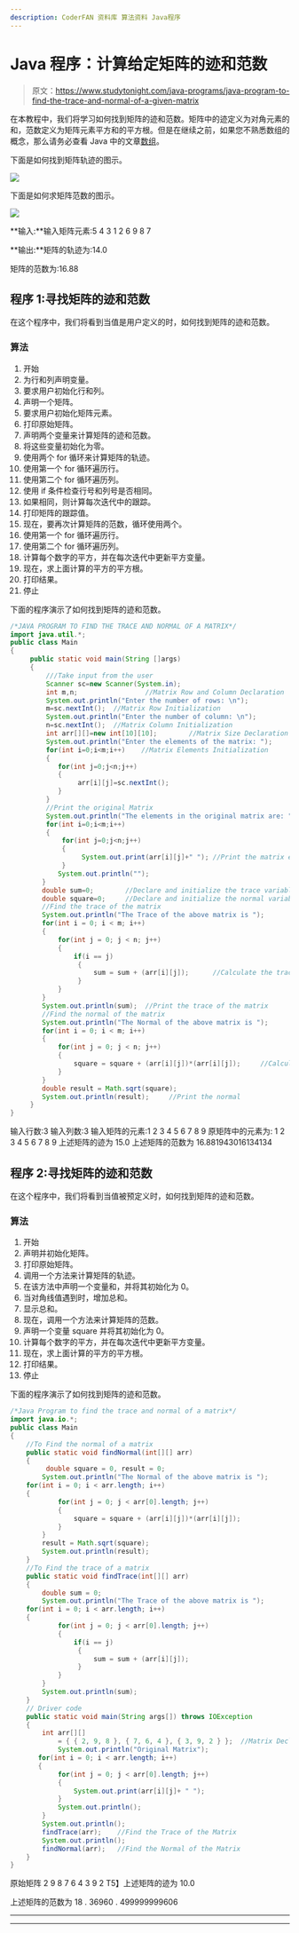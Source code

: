 ```yaml
---
description: CoderFAN 资料库 算法资料 Java程序
---
```


# Java 程序：计算给定矩阵的迹和范数

> 原文：<https://www.studytonight.com/java-programs/java-program-to-find-the-trace-and-normal-of-a-given-matrix>

在本教程中，我们将学习如何找到矩阵的迹和范数。矩阵中的迹定义为对角元素的和，范数定义为矩阵元素平方和的平方根。但是在继续之前，如果您不熟悉数组的概念，那么请务必查看 Java 中的文章[数组](https://www.studytonight.com/java/array.php)。

下面是如何找到矩阵轨迹的图示。

![](img/d4fddd75b41005bf49268ab529d2a0cd.png)

下面是如何求矩阵范数的图示。

![](img/7d043103995d25705cd7a031c9bd38e3.png)

**输入:**输入矩阵元素:5 4 3 1 2 6 9 8 7

**输出:**矩阵的轨迹为:14.0

矩阵的范数为:16.88

## 程序 1:寻找矩阵的迹和范数

在这个程序中，我们将看到当值是用户定义的时，如何找到矩阵的迹和范数。

### 算法

1.  开始
2.  为行和列声明变量。
3.  要求用户初始化行和列。
4.  声明一个矩阵。
5.  要求用户初始化矩阵元素。
6.  打印原始矩阵。
7.  声明两个变量来计算矩阵的迹和范数。
8.  将这些变量初始化为零。
9.  使用两个 for 循环来计算矩阵的轨迹。
10.  使用第一个 for 循环遍历行。
11.  使用第二个 for 循环遍历列。
12.  使用 if 条件检查行号和列号是否相同。
13.  如果相同，则计算每次迭代中的跟踪。
14.  打印矩阵的跟踪值。
15.  现在，要再次计算矩阵的范数，循环使用两个。
16.  使用第一个 for 循环遍历行。
17.  使用第二个 for 循环遍历列。
18.  计算每个数字的平方，并在每次迭代中更新平方变量。
19.  现在，求上面计算的平方的平方根。
20.  打印结果。
21.  停止

下面的程序演示了如何找到矩阵的迹和范数。

```java
/*JAVA PROGRAM TO FIND THE TRACE AND NORMAL OF A MATRIX*/
import java.util.*;
public class Main
{
     public static void main(String []args)
     {
         ///Take input from the user
         Scanner sc=new Scanner(System.in);        
         int m,n;                 //Matrix Row and Column Declaration        
         System.out.println("Enter the number of rows: \n");
         m=sc.nextInt();  //Matrix Row Initialization        
         System.out.println("Enter the number of column: \n");
         n=sc.nextInt();  //Matrix Column Initialization        
         int arr[][]=new int[10][10];        //Matrix Size Declaration        
         System.out.println("Enter the elements of the matrix: ");
         for(int i=0;i<m;i++)    //Matrix Elements Initialization
         {
            for(int j=0;j<n;j++)
            {
                 arr[i][j]=sc.nextInt();
            }
         }        
         //Print the original Matrix
         System.out.println("The elements in the original matrix are: ");
         for(int i=0;i<m;i++)     
         {
             for(int j=0;j<n;j++)
             {
                  System.out.print(arr[i][j]+" "); //Print the matrix elements
             }
            System.out.println("");
        }       
        double sum=0;        //Declare and initialize the trace variable
        double square=0;     //Declare and initialize the normal variable       
        //Find the trace of the matrix
        System.out.println("The Trace of the above matrix is ");
  	    for(int i = 0; i < m; i++)
  	    {  
    	    for(int j = 0; j < n; j++)
       	    {
                if(i == j)
            	 {
               	     sum = sum + (arr[i][j]);      //Calculate the trace in each iteration
               	 }
            }
        }
        System.out.println(sum);  //Print the trace of the matrix       
        //Find the normal of the matrix
        System.out.println("The Normal of the above matrix is "); 
   	    for(int i = 0; i < m; i++)
   	    {
    	    for(int j = 0; j < n; j++)
       	    {
       	        square = square + (arr[i][j])*(arr[i][j]);     //Calculate the normal in each iteration
            }
    	}
        double result = Math.sqrt(square);
        System.out.println(result);     //Print the normal       
     }
}
```

输入行数:3
输入列数:3
输入矩阵的元素:1 2 3 4 5 6 7 8 9
原矩阵中的元素为:
1 2 3
4 5 6
7 8 9
上述矩阵的迹为
15.0
上述矩阵的范数为
16.881943016134134

## 程序 2:寻找矩阵的迹和范数

在这个程序中，我们将看到当值被预定义时，如何找到矩阵的迹和范数。

### 算法

1.  开始
2.  声明并初始化矩阵。
3.  打印原始矩阵。
4.  调用一个方法来计算矩阵的轨迹。
5.  在该方法中声明一个变量和，并将其初始化为 0。
6.  当对角线值遇到时，增加总和。
7.  显示总和。
8.  现在，调用一个方法来计算矩阵的范数。
9.  声明一个变量 square 并将其初始化为 0。
10.  计算每个数字的平方，并在每次迭代中更新平方变量。
11.  现在，求上面计算的平方的平方根。
12.  打印结果。
13.  停止

下面的程序演示了如何找到矩阵的迹和范数。

```java
/*Java Program to find the trace and normal of a matrix*/
import java.io.*; 
public class Main 
{   
    //To Find the normal of a matrix 
    public static void findNormal(int[][] arr) 
    { 
         double square = 0, result = 0;
        System.out.println("The Normal of the above matrix is "); 
   	for(int i = 0; i < arr.length; i++)
   	{
    	    for(int j = 0; j < arr[0].length; j++)
       	    {
       	        square = square + (arr[i][j])*(arr[i][j]);
            }
    	}
        result = Math.sqrt(square);
        System.out.println(result);
    }     
    //To Find the trace of a matrix 
    public static void findTrace(int[][] arr) 
    { 
        double sum = 0;
        System.out.println("The Trace of the above matrix is ");
  	for(int i = 0; i < arr.length; i++)
  	{  
    	    for(int j = 0; j < arr[0].length; j++)
       	    {
                if(i == j)
            	 {
               	     sum = sum + (arr[i][j]);
               	 }
            }
        }
        System.out.println(sum);          
    }    
    // Driver code 
    public static void main(String args[]) throws IOException 
    { 
        int arr[][] 
            = { { 2, 9, 8 }, { 7, 6, 4 }, { 3, 9, 2 } };  //Matrix Declaration and Initialization
            System.out.println("Original Matrix");
       for(int i = 0; i < arr.length; i++)
  	   {  
    	    for(int j = 0; j < arr[0].length; j++)
       	    {
                System.out.print(arr[i][j]+ " ");
            }
            System.out.println();
        }
        System.out.println();
        findTrace(arr);    //Find the Trace of the Matrix
        System.out.println();
        findNormal(arr);   //Find the Normal of the Matrix                  
    } 
} 
```

原始矩阵
2 9 8
7 6 4
3 9 2
T5】上述矩阵的迹为
10.0

上述矩阵的范数为
18 . 36960 . 499999999606

* * *

* * *